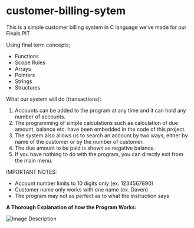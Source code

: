 # customer-billing-sytem
This is a simple customer billing system in C language we've made for our Finals PIT

Using final term concepts;
- Functions
- Scope Rules
- Arrays
- Pointers
- Strings
- Structures

What our system will do (transactions):

1. Accounts can be added to the program at any time and it can hold any number of accounts.
2. The programming of simple calculations such as calculation of due amount, balance etc. have been embedded in the code of this project.
3. The system also allows us to search an account by two ways, either by name of the customer or by the number of customer.
4. The due amount to be paid is shown as negative balance.
5. If you have nothing to do with the program, you can directly exit from the main menu.

IMPORTANT NOTES:
- Account number limits to 10 digits only (ex. 1234567890)
- Customer name only works with one name (ex. Daven)
- The program may not as perfect as to what the instruction says
  

**A Thorough Explanation of how the Program Works:**

<a href="https://docs.google.com/document/d/1bAVg2LcpIHitq-vCfMW9BNyweuNypueV1EM2V022rBU/edit">
  <img src="https://github.com/davenarchives/customer-billing-sytem/assets/160004612/9e571746-4d33-41e9-a643-4badf5feb426" alt="Image Description" style="float: left; target="_blank"">
</a>



